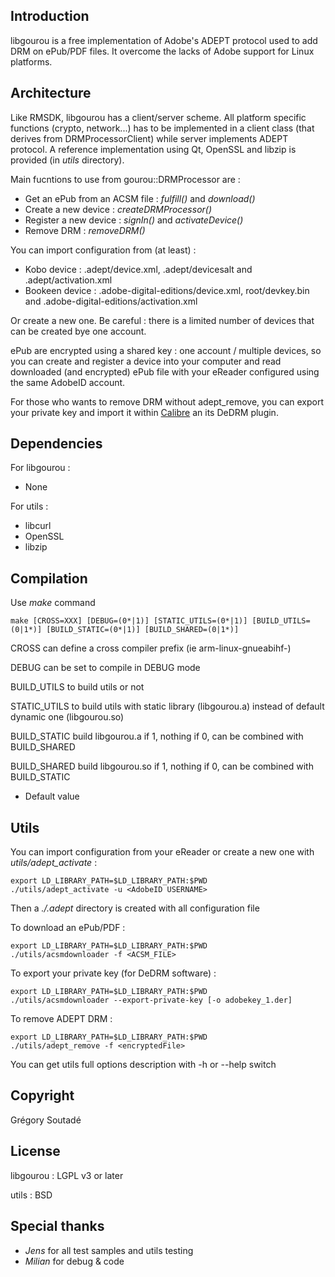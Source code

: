 Introduction
------------

libgourou is a free implementation of Adobe's ADEPT protocol used to add DRM on ePub/PDF files. It overcome the lacks of Adobe support for Linux platforms.


Architecture
------------

Like RMSDK, libgourou has a client/server scheme. All platform specific functions (crypto, network...) has to be implemented in a client class (that derives from DRMProcessorClient) while server implements ADEPT protocol.
A reference implementation using Qt, OpenSSL and libzip is provided (in _utils_ directory).

Main fucntions to use from gourou::DRMProcessor are :

  * Get an ePub from an ACSM file : _fulfill()_ and _download()_
  * Create a new device : _createDRMProcessor()_
  * Register a new device : _signIn()_ and _activateDevice()_
  * Remove DRM : _removeDRM()_


You can import configuration from (at least) :

  * Kobo device    : .adept/device.xml, .adept/devicesalt  and .adept/activation.xml
  * Bookeen device : .adobe-digital-editions/device.xml, root/devkey.bin and .adobe-digital-editions/activation.xml
  
Or create a new one. Be careful : there is a limited number of devices that can be created bye one account.

ePub are encrypted using a shared key : one account / multiple devices, so you can create and register a device into your computer and read downloaded (and encrypted) ePub file with your eReader configured using the same AdobeID account.

For those who wants to remove DRM without adept_remove, you can export your private key and import it within [Calibre](https://calibre-ebook.com/) an its DeDRM plugin.


Dependencies
------------

For libgourou :

  * None

For utils :

  * libcurl
  * OpenSSL
  * libzip


Compilation
-----------

Use _make_ command

    make [CROSS=XXX] [DEBUG=(0*|1)] [STATIC_UTILS=(0*|1)] [BUILD_UTILS=(0|1*)] [BUILD_STATIC=(0*|1)] [BUILD_SHARED=(0|1*)]

CROSS can define a cross compiler prefix (ie arm-linux-gnueabihf-)

DEBUG can be set to compile in DEBUG mode

BUILD_UTILS to build utils or not

STATIC_UTILS to build utils with static library (libgourou.a) instead of default dynamic one (libgourou.so)

BUILD_STATIC build libgourou.a if 1, nothing if 0, can be combined with BUILD_SHARED

BUILD_SHARED build libgourou.so if 1, nothing if 0, can be combined with BUILD_STATIC

* Default value


Utils
-----

You can import configuration from your eReader or create a new one with _utils/adept\_activate_ :

    export LD_LIBRARY_PATH=$LD_LIBRARY_PATH:$PWD
    ./utils/adept_activate -u <AdobeID USERNAME>

Then a _./.adept_ directory is created with all configuration file

To download an ePub/PDF :

    export LD_LIBRARY_PATH=$LD_LIBRARY_PATH:$PWD
    ./utils/acsmdownloader -f <ACSM_FILE>

To export your private key (for DeDRM software) :

    export LD_LIBRARY_PATH=$LD_LIBRARY_PATH:$PWD
    ./utils/acsmdownloader --export-private-key [-o adobekey_1.der]

To remove ADEPT DRM :

    export LD_LIBRARY_PATH=$LD_LIBRARY_PATH:$PWD
    ./utils/adept_remove -f <encryptedFile>

You can get utils full options description with -h or --help switch



Copyright
---------

Grégory Soutadé



License
-------

libgourou : LGPL v3 or later

utils     : BSD



Special thanks
--------------

  * _Jens_ for all test samples and utils testing
  * _Milian_ for debug & code
